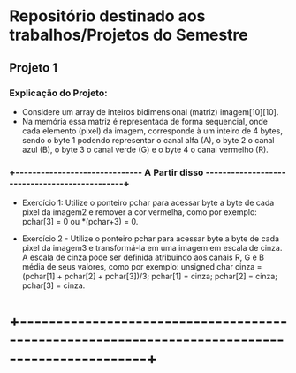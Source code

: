 # Repositório destinado aos trabalhos/Projetos do Semestre

## Projeto 1
### Explicação do Projeto:
- Considere um array de inteiros bidimensional (matriz) imagem[10][10].
- Na memória essa matriz é representada de forma sequencial, onde cada elemento (pixel)
da imagem, corresponde à um inteiro de 4 bytes, sendo o byte 1 podendo representar o canal alfa
(A), o byte 2 o canal azul (B), o byte 3 o canal verde (G) e o byte 4 o canal vermelho (R).
### +------------------------------ A Partir disso ----------------------------------------------+
- Exercício 1: Utilize o ponteiro pchar para acessar byte a byte de cada pixel da imagem2 e
remover a cor vermelha, como por exemplo: pchar[3] = 0 ou *(pchar+3) = 0.

- Exercício 2 - Utilize o ponteiro pchar para acessar byte a byte de cada pixel da imagem3 e
transformá-la em uma imagem em escala de cinza. A escala de cinza pode ser definida atribuindo
aos canais R, G e B média de seus valores, como por exemplo:
unsigned char cinza = (pchar[1] + pchar[2] + pchar[3])/3;
pchar[1] = cinza; pchar[2] = cinza; pchar[3] = cinza.
# +----------------------------------------------------------------------------------------------+
